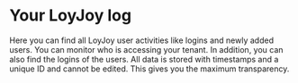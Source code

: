 # Your LoyJoy log

Here you can find all LoyJoy user activities like logins and newly added users. You can monitor who is accessing your tenant. In addition, you can also find the logins of the users. All data is stored with timestamps and a unique ID and cannot be edited. This gives you the maximum transparency.
